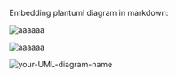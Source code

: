 Embedding plantuml diagram in markdown:




![aaaaaa](http://www.plantuml.com/plantuml/proxy?cache=no&src=https://raw.githubusercontent.com/isigmund/test_plantuml/main/test.puml)


![aaaaaa](http://www.plantuml.com/plantuml/proxy?cache=no&src=https://raw.githubusercontent.com/isigmund/test_plantuml/main/deployment.puml)

![your-UML-diagram-name](http://www.plantuml.com/plantuml/proxy?cache=no&src=https://raw.githubusercontent.com/jonashackt/plantuml-markdown/master/example-uml.iuml)

